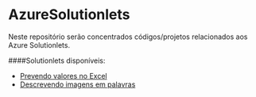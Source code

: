 # AzureSolutionlets
Neste repositório serão concentrados códigos/projetos relacionados aos Azure Solutionlets.

####Solutionlets disponíveis:
* [Prevendo valores no Excel](https://github.com/allantargino/AzureSolutionlets/tree/master/01-Prevendo-valores-no-Excel)
* [Descrevendo imagens em palavras](https://github.com/allantargino/AzureSolutionlets/tree/master/02-Descrevendo-imagens-em-palavras)
